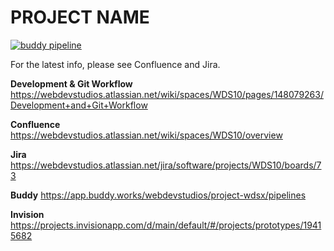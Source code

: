# PROJECT NAME
<!-- Please update the information below with links to your projects -->

[![buddy pipeline](https://app.buddy.works/webdevstudios/project-wdsx/pipelines/pipeline/249253/badge.svg?token=2471ae60766a1e9a657f772e493188dde748aa18c236d0b1c325e80be13a2ac6 "buddy pipeline")](https://app.buddy.works/webdevstudios/project-wdsx/pipelines/pipeline/249253)

For the latest info, please see Confluence and Jira.

**Development & Git Workflow**
https://webdevstudios.atlassian.net/wiki/spaces/WDS10/pages/148079263/Development+and+Git+Workflow

**Confluence**
https://webdevstudios.atlassian.net/wiki/spaces/WDS10/overview

**Jira**
https://webdevstudios.atlassian.net/jira/software/projects/WDS10/boards/73

**Buddy**
https://app.buddy.works/webdevstudios/project-wdsx/pipelines

**Invision**
https://projects.invisionapp.com/d/main/default/#/projects/prototypes/19415682
